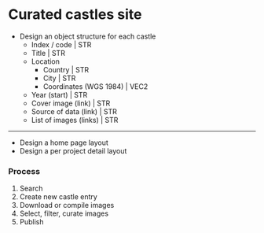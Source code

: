 # Curated castles site

- Design an object structure for each castle
    - Index / code | STR
    - Title | STR
    - Location
        - Country | STR
        - City | STR
        - Coordinates (WGS 1984) | VEC2
    - Year (start) | STR
    - Cover image (link) | STR
    - Source of data (link) | STR
    - List of images (links) | STR
---
- Design a home page layout
- Design a per project detail layout

### Process
1. Search
2. Create new castle entry
3. Download or compile images
4. Select, filter, curate images
5. Publish

